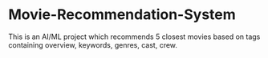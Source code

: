 # Movie-Recommendation-System
This is an AI/ML project which recommends 5 closest movies based on tags containing overview, keywords, genres, cast, crew.

